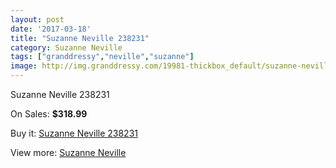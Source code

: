 ```yaml
---
layout: post
date: '2017-03-18'
title: "Suzanne Neville 238231"
category: Suzanne Neville
tags: ["granddressy","neville","suzanne"]
image: http://img.granddressy.com/19981-thickbox_default/suzanne-neville-238231.jpg
---
```

Suzanne Neville 238231

On Sales: **$318.99**
<a href="https://www.granddressy.com/en/suzanne-neville/18962-suzanne-neville-238231.html"><amp-img layout="responsive" width="600" height="600" src="//img.granddressy.com/19981-thickbox_default/suzanne-neville-238231.jpg" alt="Suzanne Neville 238231 0" /></a>

Buy it: [Suzanne Neville 238231](https://www.granddressy.com/en/suzanne-neville/18962-suzanne-neville-238231.html "Suzanne Neville 238231")

View more: [Suzanne Neville](https://www.granddressy.com/en/129-suzanne-neville "Suzanne Neville")